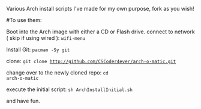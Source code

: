 Various Arch install scripts I've made for my own purpose, fork as you wish!

#To use them: 

Boot into the Arch image with either a CD or Flash drive.
connect to network ( skip if using wired ):
<code>wifi-menu</code>

Install Git:
<code>pacman -Sy git</code>

clone:
<code>git clone http://github.com/CSCoder4ever/arch-o-matic.git</code>

change over to the newly cloned repo:
<code>cd arch-o-matic</code>

execute the initial script:
<code>sh ArchInstallInitial.sh</code>

and have fun.
